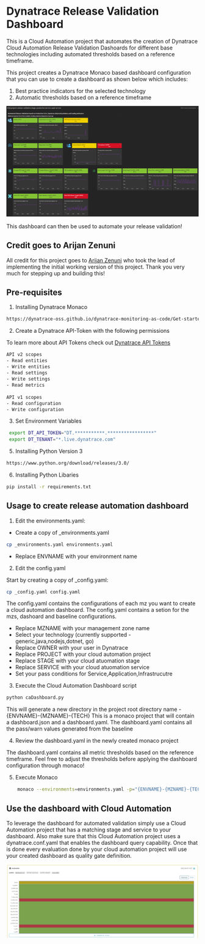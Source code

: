 # Dynatrace Release Validation Dashboard

This is a Cloud Automation project that automates the creation of Dynatrace Cloud Automation Release Validation Dashoards for different base technologies including automated thresholds based on a reference timeframe.

This project creates a Dynatrace Monaco based dashboard configuration that you can use to create a dashboard as shown below which includes:
1. Best practice indicators for the selected technology
2. Automatic thresholds based on a reference timeframe

![](./image/dashboard.png)

This dashboard can then be used to automate your release validation!

## Credit goes to Arijan Zenuni

All credit for this project goes to [Arijan Zenuni](https://github.com/ajzenuni) who took the lead of implementing the initial working version of this project. Thank you very much for stepping up and building this!

## Pre-requisites 

1. Installing Dynatrace Monaco

```bash
https://dynatrace-oss.github.io/dynatrace-monitoring-as-code/Get-started/installation
```

2. Create a Dynatrace API-Token with the following permissions

To learn more about API Tokens check out [Dynatrace API Tokens](https://www.dynatrace.com/support/help/dynatrace-api/basics/dynatrace-api-authentication)

```
API v2 scopes
- Read entities
- Write entities
- Read settings
- Write settings
- Read metrics

API v1 scopes
- Read configuration
- Write configuration
```

3. Set Environment Variables
```bash
 export DT_API_TOKEN="DT.***********.*****************"
 export DT_TENANT="*.live.dynatrace.com"
```
5. Installing Python Version 3

```bash
https://www.python.org/download/releases/3.0/
```

6. Installing Python Libaries
```bash
pip install -r requirements.txt
```

## Usage to create release automation dashboard
1. Edit the environments.yaml:

- Create a copy of _environments.yaml
```bash
cp _environments.yaml environments.yaml
```

- Replace ENVNAME with your environment name

2. Edit the config.yaml

Start by creating a copy of _config.yaml:
```bash
cp _config.yaml config.yaml
```

The config.yaml contains the configurations of each mz you want to create a cloud automation dashboard. 
The config.yaml contains a setion for the mzs, dashoard and baseline configurations.

- Replace MZNAME with your management zone name
- Select your technology (currently supported - generic,java,nodejs,dotnet, go)
- Replace OWNER with your user in Dynatrace
- Replace PROJECT with your cloud automation project
- Replace STAGE with your cloud atuomation stage
- Replace SERVICE with your cloud atuomation service
- Set your pass conditions for Service,Application,Infrastrucutre

3. Execute the Cloud Automation Dashboard script
```bash
python caDashboard.py
```
This will generate a new directory in the project root directory name - {ENVNAME}-{MZNAME}-{TECH}
This is a monaco project that will contain a dashboard.json and a dashboard.yaml. The dashboard.yaml contains all the pass/warn values generated from the baseline

4. Review the dashboard.yaml in the newly created monaco project

The dashboard.yaml contains all metric thresholds based on the reference timeframe. Feel free to adjust the thresholds before applying the dashboard configuration through monaco!

5. Execute Monaco
```bash
	monaco --environments=environments.yaml -p="{ENVNAME}-{MZNAME}-{TECH}"
```

## Use the dashboard with Cloud Automation

To leverage the dashboard for automated validation simply use a Cloud Automation project that has a matching stage and service to your dashboard. Also make sure that this Cloud Automation project uses a dynatrace.conf.yaml that enables the dashboard query capability. Once that is done every evaluation done by your cloud automation project will use your created dashboard as quality gate definition.

![](./image/evaluationheatmap.png)